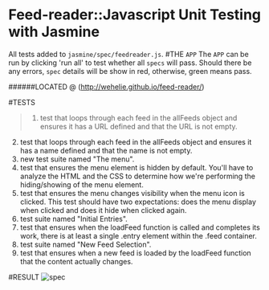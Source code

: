 # Feed-reader::Javascript Unit Testing with Jasmine

All tests added to `jasmine/spec/feedreader.js`.
#THE `APP`
The `APP` can be run by clicking 'run all' to test whether all `specs` will pass. Should there be any errors, `spec` details will be show in red, otherwise, green means pass. 

######LOCATED @ (http://wehelie.github.io/feed-reader/)

#TESTS

>1. test that loops through each feed in the allFeeds object and ensures it has a URL defined and that the URL is not empty. 
2. test that loops through each feed in the allFeeds object and ensures it has a name defined and that the name is not empty.
3. new test suite named "The menu".
4. test that ensures the menu element is hidden by default. You'll have to analyze the HTML and the CSS to determine how we're performing the hiding/showing of the menu element.
5. test that ensures the menu changes visibility when the menu icon is clicked. This test should have two expectations: does the menu display when clicked and does it hide when clicked again.
6. test suite named "Initial Entries".
7. test that ensures when the loadFeed function is called and completes its work, there is at least a single .entry element within the .feed container.
8. test suite named "New Feed Selection".
9. test that ensures when a new feed is loaded by the loadFeed function that the content actually changes.


#RESULT
![spec](https://cloud.githubusercontent.com/assets/3928442/7952045/65330d24-0964-11e5-9d99-2a87d4852a36.png)
